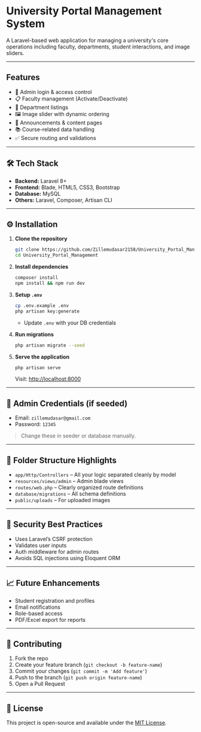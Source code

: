 # University Portal Management System

A Laravel-based web application for managing a university's core operations including faculty, departments, student interactions, and image sliders.

---

## Features

* 🔐 Admin login & access control
* 📋 Faculty management (Activate/Deactivate)
* 🏢 Department listings
* 🖼️ Image slider with dynamic ordering
* 📄 Announcements & content pages
* 📚 Course-related data handling
* ✅ Secure routing and validations

---

## 🛠️ Tech Stack

* **Backend:** Laravel 8+
* **Frontend:** Blade, HTML5, CSS3, Bootstrap
* **Database:** MySQL
* **Others:** Laravel, Composer, Artisan CLI

---

## ⚙️ Installation

1. **Clone the repository**

   ```bash
   git clone https://github.com/Zillemudasar2158/University_Portal_Management.git
   cd University_Portal_Management
   ```

2. **Install dependencies**

   ```bash
   composer install
   npm install && npm run dev
   ```

3. **Setup `.env`**

   ```bash
   cp .env.example .env
   php artisan key:generate
   ```

   * Update `.env` with your DB credentials

4. **Run migrations**

   ```bash
   php artisan migrate --seed
   ```

5. **Serve the application**

   ```bash
   php artisan serve
   ```

   Visit: [http://localhost:8000](http://localhost:8000)

---

## 👤 Admin Credentials (if seeded)

* Email: `zillemudasar@gmail.com`
* Password: `12345`

> Change these in seeder or database manually.

---

## 📂 Folder Structure Highlights

* `app/Http/Controllers` – All your logic separated cleanly by model
* `resources/views/admin` – Admin blade views
* `routes/web.php` – Clearly organized route definitions
* `database/migrations` – All schema definitions
* `public/uploads` – For uploaded images

---

## 🔐 Security Best Practices

* Uses Laravel’s CSRF protection
* Validates user inputs
* Auth middleware for admin routes
* Avoids SQL injections using Eloquent ORM

---

## 📈 Future Enhancements

* Student registration and profiles
* Email notifications
* Role-based access
* PDF/Excel export for reports

---

## 🙌 Contributing

1. Fork the repo
2. Create your feature branch (`git checkout -b feature-name`)
3. Commit your changes (`git commit -m 'Add feature'`)
4. Push to the branch (`git push origin feature-name`)
5. Open a Pull Request

---

## 📄 License

This project is open-source and available under the [MIT License](LICENSE).
